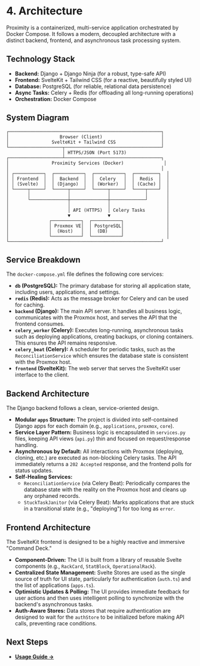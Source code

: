 # 4. Architecture

Proximity is a containerized, multi-service application orchestrated by Docker Compose. It follows a modern, decoupled architecture with a distinct backend, frontend, and asynchronous task processing system.

## Technology Stack

*   **Backend:** Django + Django Ninja (for a robust, type-safe API)
*   **Frontend:** SvelteKit + Tailwind CSS (for a reactive, beautifully styled UI)
*   **Database:** PostgreSQL (for reliable, relational data persistence)
*   **Async Tasks:** Celery + Redis (for offloading all long-running operations)
*   **Orchestration:** Docker Compose

## System Diagram

```
┌─────────────────────────────────────────────────────────┐
│                   Browser (Client)                      │
│                SvelteKit + Tailwind CSS                 │
└────────────────────┬────────────────────────────────────┘
                     │ HTTPS/JSON (Port 5173)
┌────────────────────┴────────────────────────────────────┐
│                Proximity Services (Docker)               │
│                                                         │
│ ┌───────────┐  ┌───────────┐  ┌───────────┐  ┌─────────┐  │
│ │ Frontend  │  │  Backend  │  │  Celery   │  │  Redis  │  │
│ │ (Svelte)  │  │ (Django)  │  │ (Worker)  │  │ (Cache) │  │
│ └─────┬─────┘  └─────┬─────┘  └─────┬─────┘  └────┬────┘  │
│       │              │              │             │       │
│       └──────────────┼──────────────┼─────────────┘       │
│                      │              │                     │
│                      │ API (HTTPS)  │ Celery Tasks        │
│                      ▼              ▼                     │
│               ┌───────────┐  ┌───────────┐                │
│               │ Proxmox VE│  │ PostgreSQL│                │
│               │  (Host)   │  │  (DB)     │                │
│               └───────────┘  └───────────┘                │
└─────────────────────────────────────────────────────────┘
```

## Service Breakdown

The `docker-compose.yml` file defines the following core services:

*   **`db` (PostgreSQL):** The primary database for storing all application state, including users, applications, and settings.
*   **`redis` (Redis):** Acts as the message broker for Celery and can be used for caching.
*   **`backend` (Django):** The main API server. It handles all business logic, communicates with the Proxmox host, and serves the API that the frontend consumes.
*   **`celery_worker` (Celery):** Executes long-running, asynchronous tasks such as deploying applications, creating backups, or cloning containers. This ensures the API remains responsive.
*   **`celery_beat` (Celery):** A scheduler for periodic tasks, such as the `ReconciliationService` which ensures the database state is consistent with the Proxmox host.
*   **`frontend` (SvelteKit):** The web server that serves the SvelteKit user interface to the client.

## Backend Architecture

The Django backend follows a clean, service-oriented design.

*   **Modular `apps` Structure:** The project is divided into self-contained Django apps for each domain (e.g., `applications`, `proxmox`, `core`).
*   **Service Layer Pattern:** Business logic is encapsulated in `services.py` files, keeping API views (`api.py`) thin and focused on request/response handling.
*   **Asynchronous by Default:** All interactions with Proxmox (deploying, cloning, etc.) are executed as non-blocking Celery tasks. The API immediately returns a `202 Accepted` response, and the frontend polls for status updates.
*   **Self-Healing Services:**
    *   `ReconciliationService` (via Celery Beat): Periodically compares the database state with the reality on the Proxmox host and cleans up any orphaned records.
    *   `StuckTaskJanitor` (via Celery Beat): Marks applications that are stuck in a transitional state (e.g., "deploying") for too long as `error`.

## Frontend Architecture

The SvelteKit frontend is designed to be a highly reactive and immersive "Command Deck."

*   **Component-Driven:** The UI is built from a library of reusable Svelte components (e.g., `RackCard`, `StatBlock`, `OperationalRack`).
*   **Centralized State Management:** Svelte Stores are used as the single source of truth for UI state, particularly for authentication (`auth.ts`) and the list of applications (`apps.ts`).
*   **Optimistic Updates & Polling:** The UI provides immediate feedback for user actions and then uses intelligent polling to synchronize with the backend's asynchronous tasks.
*   **Auth-Aware Stores:** Data stores that require authentication are designed to wait for the `authStore` to be initialized before making API calls, preventing race conditions.

## Next Steps

*   **[Usage Guide &rarr;](5-usage-guide.md)**
